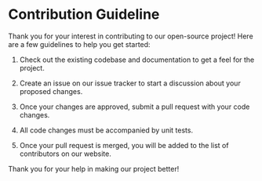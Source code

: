 # Contribution Guideline
Thank you for your interest in contributing to our open-source project! Here are a few guidelines to help you get started:

1. Check out the existing codebase and documentation to get a feel for the project.

2. Create an issue on our issue tracker to start a discussion about your proposed changes.

3. Once your changes are approved, submit a pull request with your code changes.

4. All code changes must be accompanied by unit tests.

5. Once your pull request is merged, you will be added to the list of contributors on our website.

Thank you for your help in making our project better!
